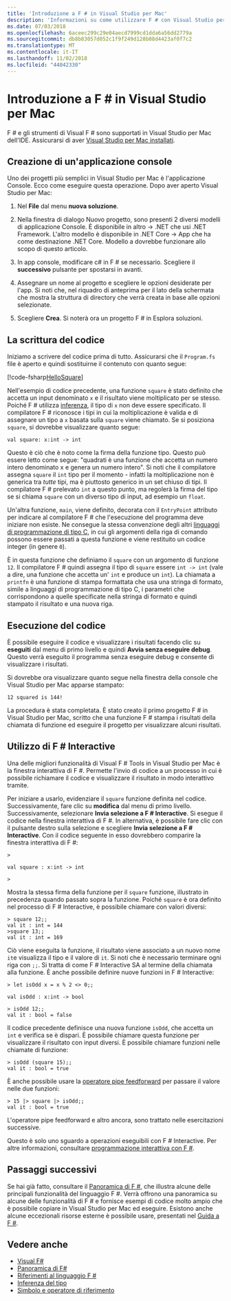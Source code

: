 ```yaml
---
title: 'Introduzione a F # in Visual Studio per Mac'
description: 'Informazioni su come utilizzare F # con Visual Studio per Mac.'
ms.date: 07/03/2018
ms.openlocfilehash: 6aceec299c29e04aecd7999cd1dda6a56dd2779a
ms.sourcegitcommit: db8b83057d052c1f9f249d128b08d4423af0f7c2
ms.translationtype: MT
ms.contentlocale: it-IT
ms.lasthandoff: 11/02/2018
ms.locfileid: "44042330"
---
```

# <a name="get-started-with-f-in-visual-studio-for-mac"></a>Introduzione a F # in Visual Studio per Mac

F # e gli strumenti di Visual F # sono supportati in Visual Studio per Mac dell'IDE. Assicurarsi di aver [Visual Studio per Mac installati](install-fsharp.md#install-f-with-visual-studio-for-mac).

## <a name="creating-a-console-application"></a>Creazione di un'applicazione console

Uno dei progetti più semplici in Visual Studio per Mac è l'applicazione Console.  Ecco come eseguire questa operazione.  Dopo aver aperto Visual Studio per Mac:

1. Nel **File** dal menu **nuova soluzione**.

2.  Nella finestra di dialogo Nuovo progetto, sono presenti 2 diversi modelli di applicazione Console.  È disponibile in altro -> .NET che usi .NET Framework.  L'altro modello è disponibile in .NET Core -> App che ha come destinazione .NET Core.  Modello a dovrebbe funzionare allo scopo di questo articolo.

3. In app console, modificare c# in F # se necessario.  Scegliere il **successivo** pulsante per spostarsi in avanti.  

4. Assegnare un nome al progetto e scegliere le opzioni desiderate per l'app.  Si noti che, nel riquadro di anteprima per il lato della schermata che mostra la struttura di directory che verrà creata in base alle opzioni selezionate.  

5. Scegliere **Crea**.  Si noterà ora un progetto F # in Esplora soluzioni.

## <a name="writing-your-code"></a>La scrittura del codice

Iniziamo a scrivere del codice prima di tutto.  Assicurarsi che il `Program.fs` file è aperto e quindi sostituirne il contenuto con quanto segue:

[!code-fsharp[HelloSquare](../../../samples/snippets/fsharp/getting-started/hello-square.fs)]

Nell'esempio di codice precedente, una funzione `square` è stato definito che accetta un input denominato `x` e il risultato viene moltiplicato per se stesso.  Poiché F # utilizza [inferenza](../language-reference/type-inference.md), il tipo di `x` non deve essere specificato.  Il compilatore F # riconosce i tipi in cui la moltiplicazione è valida e di assegnare un tipo a `x` basata sulla `square` viene chiamato.  Se si posiziona `square`, si dovrebbe visualizzare quanto segue:

```
val square: x:int -> int
```

Questo è ciò che è noto come la firma della funzione tipo.  Questo può essere letto come segue: "quadrati è una funzione che accetta un numero intero denominato x e genera un numero intero".  Si noti che il compilatore assegna `square` il `int` tipo per il momento - infatti la moltiplicazione non è generica tra *tutte* tipi, ma è piuttosto generico in un set chiuso di tipi.  Il compilatore F # prelevato `int` a questo punto, ma regolerà la firma del tipo se si chiama `square` con un diverso tipo di input, ad esempio un `float`.

Un'altra funzione, `main`, viene definito, decorata con il `EntryPoint` attributo per indicare al compilatore F # che l'esecuzione del programma deve iniziare non esiste.  Ne consegue la stessa convenzione degli altri [linguaggi di programmazione di tipo C](https://en.wikipedia.org/wiki/Entry_point#C_and_C.2B.2B), in cui gli argomenti della riga di comando possono essere passati a questa funzione e viene restituito un codice integer (in genere `0`).

È in questa funzione che definiamo il `square` con un argomento di funzione `12`.  Il compilatore F # quindi assegna il tipo di `square` essere `int -> int` (vale a dire, una funzione che accetta un' `int` e produce un `int`).  La chiamata a `printfn` è una funzione di stampa formattata che usa una stringa di formato, simile a linguaggi di programmazione di tipo C, i parametri che corrispondono a quelle specificate nella stringa di formato e quindi stampato il risultato e una nuova riga.

## <a name="running-your-code"></a>Esecuzione del codice

È possibile eseguire il codice e visualizzare i risultati facendo clic su **eseguiti** dal menu di primo livello e quindi **Avvia senza eseguire debug**.  Questo verrà eseguito il programma senza eseguire debug e consente di visualizzare i risultati.

Si dovrebbe ora visualizzare quanto segue nella finestra della console che Visual Studio per Mac apparse stampato:

```
12 squared is 144!
```

La procedura è stata completata.  È stato creato il primo progetto F # in Visual Studio per Mac, scritto che una funzione F # stampa i risultati della chiamata di funzione ed eseguire il progetto per visualizzare alcuni risultati.

## <a name="using-f-interactive"></a>Utilizzo di F # Interactive

Una delle migliori funzionalità di Visual F # Tools in Visual Studio per Mac è la finestra interattiva di F #.  Permette l'invio di codice a un processo in cui è possibile richiamare il codice e visualizzare il risultato in modo interattivo tramite.

Per iniziare a usarlo, evidenziare il `square` funzione definita nel codice.  Successivamente, fare clic su **modifica** dal menu di primo livello.  Successivamente, selezionare **Invia selezione a F # Interactive**.  Si esegue il codice nella finestra interattiva di F #.  In alternativa, è possibile fare clic con il pulsante destro sulla selezione e scegliere **Invia selezione a F # Interactive**.  Con il codice seguente in esso dovrebbero comparire la finestra interattiva di F #:

```
>

val square : x:int -> int

>
```

Mostra la stessa firma della funzione per il `square` funzione, illustrato in precedenza quando passato sopra la funzione.  Poiché `square` è ora definito nel processo di F # Interactive, è possibile chiamare con valori diversi:

```
> square 12;;
val it : int = 144
>square 13;;
val it : int = 169
```

Ciò viene eseguita la funzione, il risultato viene associato a un nuovo nome `it`e visualizza il tipo e il valore di `it`.  Si noti che è necessario terminare ogni riga con `;;`.  Si tratta di come F # Interactive SA al termine della chiamata alla funzione.  È anche possibile definire nuove funzioni in F # Interactive:

```
> let isOdd x = x % 2 <> 0;;

val isOdd : x:int -> bool

> isOdd 12;;
val it : bool = false
```

Il codice precedente definisce una nuova funzione `isOdd`, che accetta un `int` e verifica se è dispari.  È possibile chiamare questa funzione per visualizzare il risultato con input diversi.  È possibile chiamare funzioni nelle chiamate di funzione:

```
> isOdd (square 15);;
val it : bool = true
```

È anche possibile usare la [operatore pipe feedforward](../language-reference/symbol-and-operator-reference/index.md) per passare il valore nelle due funzioni:

```
> 15 |> square |> isOdd;;
val it : bool = true
```

L'operatore pipe feedforward e altro ancora, sono trattato nelle esercitazioni successive.

Questo è solo uno sguardo a operazioni eseguibili con F # Interactive.  Per altre informazioni, consultare [programmazione interattiva con F #](../tutorials/fsharp-interactive/index.md).

## <a name="next-steps"></a>Passaggi successivi

Se hai già fatto, consultare il [Panoramica di F #](../tour.md), che illustra alcune delle principali funzionalità del linguaggio F #.  Verrà offrono una panoramica su alcune delle funzionalità di F # e fornisce esempi di codice molto ampio che è possibile copiare in Visual Studio per Mac ed eseguire.  Esistono anche alcune eccezionali risorse esterne è possibile usare, presentati nel [Guida a F #](../index.md).

## <a name="see-also"></a>Vedere anche

- [Visual F#](../index.md)  
- [Panoramica di F#](../tour.md)  
- [Riferimenti al linguaggio F #](../language-reference/index.md)  
- [Inferenza del tipo](../language-reference/type-inference.md)  
- [Simbolo e operatore di riferimento](../language-reference/symbol-and-operator-reference/index.md)  
